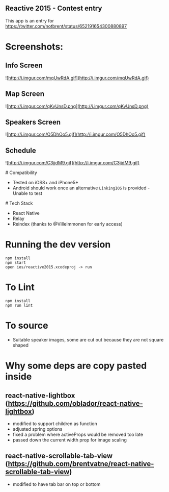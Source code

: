 ## Reactive 2015 - Contest entry
This app is an entry for https://twitter.com/notbrent/status/652191654300880897


# Screenshots:

## Info Screen
![http://i.imgur.com/mqUwRdA.gif](http://i.imgur.com/mqUwRdA.gif)

## Map Screen
![http://i.imgur.com/qKyUnsD.png](http://i.imgur.com/qKyUnsD.png)

## Speakers Screen
![http://i.imgur.com/O5DhOo5.gif](http://i.imgur.com/O5DhOo5.gif)

## Schedule
![http://i.imgur.com/C3jjdM9.gif](http://i.imgur.com/C3jjdM9.gif)

# Compatibility
* Tested on iOS8+ and iPhone5+
* Android should work once an alternative `LinkingIOS` is provided - Unable to test

# Tech Stack
* React Native
* Relay
* Reindex (thanks to @VilleImmonen for early access)

# Running the dev version
```
npm install
npm start
open ios/reactive2015.xcodeproj -> run
```
# To Lint
```
npm install
npm run lint
```

# To source
* Suitable speaker images, some are cut out because they are not square shaped

# Why some deps are copy pasted inside

## react-native-lightbox (https://github.com/oblador/react-native-lightbox)
* modified to support children as function
* adjusted spring options
* fixed a problem where activeProps would be removed too late
* passed down the current width prop for image scaling

## react-native-scrollable-tab-view (https://github.com/brentvatne/react-native-scrollable-tab-view)
* modified to have tab bar on top or bottom
